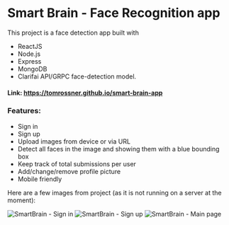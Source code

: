 # Smart Brain - Face Recognition app

This project is a face detection app built with
- ReactJS
- Node.js
- Express
- MongoDB
- Clarifai API/GRPC face-detection model.

#### Link: https://tomrossner.github.io/smart-brain-app

### Features:

- Sign in
- Sign up
- Upload images from device or via URL
- Detect all faces in the image and showing them with a blue bounding box
- Keep track of total submissions per user
- Add/change/remove profile picture
- Mobile friendly


Here are a few images from project (as it is not running on a server at the moment):


![SmartBrain - Sign in](https://user-images.githubusercontent.com/106677726/216761922-10e41827-a3c6-494c-9a3e-d1177550097c.png)
![SmartBrain - Sign up](https://user-images.githubusercontent.com/106677726/216761940-ee28e96b-7f10-4865-b6c7-67093eb74e85.png)
![SmartBrain - Main page](https://user-images.githubusercontent.com/106677726/216761946-a0d4d0f2-41a0-4044-90f9-af6b77dffc36.png)
